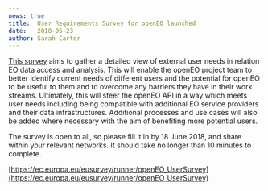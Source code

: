 ```yaml
---
news: true
title:  User Requirements Survey for openEO launched
date:   2018-05-23
author: Sarah Carter
---
```


[This survey](https://ec.europa.eu/eusurvey/runner/openEO_UserSurvey) aims to gather a detailed view of external user needs in relation EO data access and analysis. This will enable the openEO project team to better identify current needs of different users and the potential for openEO to be useful to them and to overcome any barriers they have in their work streams. Ultimately, this will steer the openEO API in a way which meets user needs including being compatible with additional EO service providers and their data infrastructures. Additional processes and use cases will also be added where necessary with the aim of benefiting more potential users.

The survey is open to all, so please fill it in by 18 June 2018, and share within your relevant networks. It should take no longer than 10 minutes to complete. 

[https://ec.europa.eu/eusurvey/runner/openEO_UserSurvey](https://ec.europa.eu/eusurvey/runner/openEO_UserSurvey)